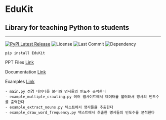 # EduKit
## Library for teaching Python to students

-----------------
[![PyPI Latest Release](https://img.shields.io/pypi/v/EduKit)](https://pypi.org/project/EduKit/)
![License](https://img.shields.io/github/license/lill74/EduKit)
![Last Commit](https://img.shields.io/github/last-commit/lill74/Edukit)
![Dependency](https://img.shields.io/requires/github/lill74/EduKit)

```
pip install EduKit
```

PPT Files
[Link](https://github.com/lill74/EduKit/tree/master/readyforlecture/%EA%B0%95%EC%9D%98%EC%9E%90%EB%A3%8C)

Documentation
[Link](https://chekly.co/do/edukit)

Examples
[Link](https://github.com/lill74/EduKit/tree/master/examples)

    - main.py 성경 데이터를 불러와 명사들의 빈도수 출력한다
    - example_multiple_crawling.py 여러 웹사이트에서 데이터를 불러와서 명사의 빈도수를 출력한다
    - example_extract_nouns.py 텍스트에서 명사들을 추출한다
    - example_draw_word_frequency.py 텍스트에서 추출한 명사들의 빈도수를 분석한다
